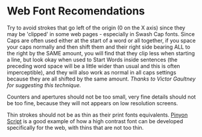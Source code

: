 # Web Font Recomendations

Try to avoid strokes that go left of the origin (0 on the X axis) since they may be 'clipped' in some web pages - especially in Swash Cap fonts.  Since Caps are often used either at the start of a word or all together, if you space your caps normally and then shift them and their right side bearing ALL to the right by the SAME amount, you will find that they clip less when starting a line, but look okay when used to Start Words inside sentences (the preceding word space will be a little wider than usual and this is often imperceptible), and they will also work as normal in all caps settings because they are all shifted by the same amount. 
*Thanks to Victor Gaultney for suggesting this technique.*

Counters and apertures should not be too small, very fine details should not be too fine, because they will not appears on low resolution screens.

Thin strokes should not be as thin as their print fonts equivalents. 
[Pinyon Script](https://fonts.google.com/specimen/Pinyon+Script) is a good example of how a high contrast font can be developed specifically for the web, with thins that are not too thin.
